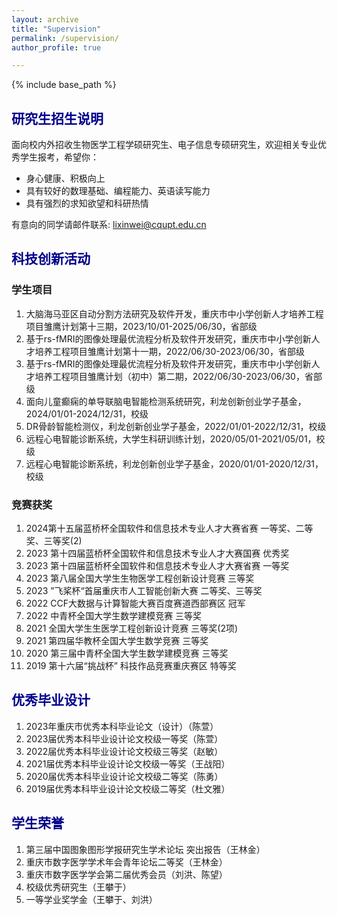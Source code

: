 ```yaml
---
layout: archive
title: "Supervision"
permalink: /supervision/
author_profile: true

---
```


{% include base_path %}

## <font color=DarkBlue>研究生招生说明</font>

面向校内外招收生物医学工程学硕研究生、电子信息专硕研究生，欢迎相关专业优秀学生报考，希望你：

- 身心健康、积极向上
- 具有较好的数理基础、编程能力、英语读写能力
- 具有强烈的求知欲望和科研热情

有意向的同学请邮件联系: lixinwei@cqupt.edu.cn

## <font color=DarkBlue>科技创新活动</font>

### 学生项目

1. 大脑海马亚区自动分割方法研究及软件开发，重庆市中小学创新人才培养工程项目雏鹰计划第十三期，2023/10/01-2025/06/30，省部级
2. 基于rs-fMRI的图像处理最优流程分析及软件开发研究，重庆市中小学创新人才培养工程项目雏鹰计划第十一期，2022/06/30-2023/06/30，省部级
3. 基于rs-fMRI的图像处理最优流程分析及软件开发研究，重庆市中小学创新人才培养工程项目雏鹰计划（初中）第二期，2022/06/30-2023/06/30，省部级
4. 面向儿童癫痫的单导联脑电智能检测系统研究，利龙创新创业学子基金，2024/01/01-2024/12/31，校级
5. DR骨龄智能检测仪，利龙创新创业学子基金，2022/01/01-2022/12/31，校级
6. 远程心电智能诊断系统，大学生科研训练计划，2020/05/01-2021/05/01，校级
7. 远程心电智能诊断系统，利龙创新创业学子基金，2020/01/01-2020/12/31，校级

### 竞赛获奖

1. 2024第十五届蓝桥杯全国软件和信息技术专业人才大赛省赛 一等奖、二等奖、三等奖(2)
2. 2023 第十四届蓝桥杯全国软件和信息技术专业人才大赛国赛 优秀奖
3. 2023 第十四届蓝桥杯全国软件和信息技术专业人才大赛省赛 一等奖
4. 2023 第八届全国大学生生物医学工程创新设计竞赛 三等奖
5. 2023  ”飞桨杯“首届重庆市人工智能创新大赛 二等奖、三等奖
6. 2022 CCF大数据与计算智能大赛百度赛道西部赛区 冠军
7. 2022 中青杯全国大学生数学建模竞赛 三等奖
8. 2021 全国大学生生医学工程创新设计竞赛 三等奖(2项)
9. 2021 第四届华教杯全国大学生数学竞赛 三等奖
10. 2020 第三届中青杯全国大学生数学建模竞赛 三等奖
11. 2019 第十六届“挑战杯” 科技作品竞赛重庆赛区 特等奖

## <font color=DarkBlue>优秀毕业设计</font>

1. 2023年重庆市优秀本科毕业论文（设计）（陈萱）
2. 2023届优秀本科毕业设计论文校级一等奖（陈萱）
3. 2022届优秀本科毕业设计论文校级三等奖（赵敏）
4. 2021届优秀本科毕业设计论文校级一等奖（王战阳）
5. 2020届优秀本科毕业设计论文校级二等奖（陈勇）
6. 2019届优秀本科毕业设计论文校级二等奖（杜文雅）

## <font color=DarkBlue>学生荣誉</font>

1. 第三届中国图象图形学报研究生学术论坛 突出报告（王林金）
2. 重庆市数字医学学术年会青年论坛二等奖（王林金）
3. 重庆市数字医学学会第二届优秀会员（刘洪、陈望）
4. 校级优秀研究生（王攀于）
5. 一等学业奖学金（王攀于、刘洪）


